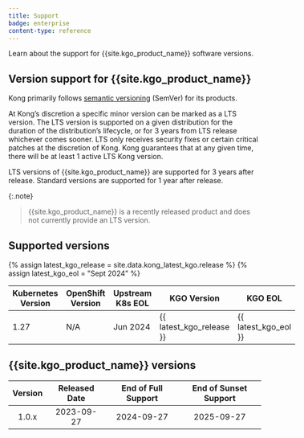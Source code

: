 ```yaml
---
title: Support
badge: enterprise
content-type: reference
---
```


Learn about the support for {{site.kgo_product_name}} software versions.

## Version support for {{site.kgo_product_name}}

Kong primarily follows [semantic versioning](https://semver.org/) (SemVer) for its products.

At Kong’s discretion a specific minor version can be marked as a LTS version. The LTS version is supported on a given distribution for the duration of the distribution’s lifecycle, or for 3 years from LTS release whichever comes sooner. LTS only receives security fixes or certain critical patches at the discretion of Kong. Kong guarantees that at any given time, there will be at least 1 active LTS Kong version.

LTS versions of {{site.kgo_product_name}} are supported for 3 years after release. Standard versions are supported for 1 year after release.

{:.note}
> {{site.kgo_product_name}} is a recently released product and does not currently provide an LTS version.

## Supported versions

{% assign latest_kgo_release = site.data.kong_latest_kgo.release %}
{% assign latest_kgo_eol = "Sept 2024" %}

<table style="display:table" width="100%">
<thead>
<tr>
  <th>Kubernetes Version</th>
  <th>OpenShift Version</th>
  <th>Upstream K8s EOL</th>
  <th>KGO Version</th>
  <th>KGO EOL</th>
</tr>
</thead>
<tbody>
  <tr>
    <td>1.27</td>
    <td>N/A</td>
    <td>Jun 2024</td>
    <td>{{ latest_kgo_release }}</td>
    <td>{{ latest_kgo_eol }}</td>
  </tr>
</tbody>
</table>

## {{site.kgo_product_name}} versions

| Version  | Released Date | End of Full Support | End of Sunset Support |
|:--------:|:-------------:|:-------------------:|:---------------------:|
|  1.0.x   |  2023-09-27   |     2024-09-27      |      2025-09-27       |
